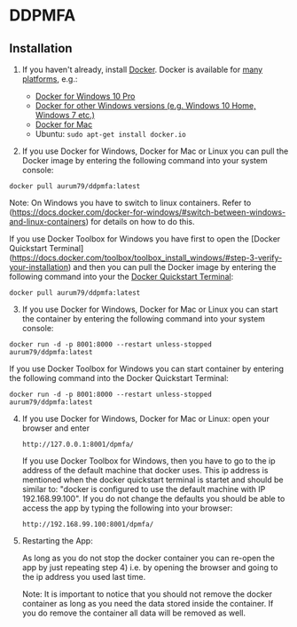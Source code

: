 DDPMFA
======

Installation
------------

1) If you haven't already, install [Docker](https://www.docker.com/). Docker is available for [many platforms](https://docs.docker.com/engine/installation/), e.g.:
   - [Docker for Windows 10 Pro](https://www.docker.com/docker-windows)
   - [Docker for other Windows versions (e.g. Windows 10 Home, Windows 7 etc.)](https://docs.docker.com/toolbox/toolbox_install_windows/)
   - [Docker for Mac](https://www.docker.com/docker-mac)
   - Ubuntu: `sudo apt-get install docker.io`

2) 	If you use Docker for Windows, Docker for Mac or Linux you can pull the Docker image by entering the following command into your system console:
   
   ```
   docker pull aurum79/ddpmfa:latest
   ```
   
   Note: On Windows you have to switch to linux containers. Refer to (https://docs.docker.com/docker-for-windows/#switch-between-windows-and-linux-containers) for details on how to do this.
   
   If you use Docker Toolbox for Windows you have first to open the [Docker Quickstart Terminal] (https://docs.docker.com/toolbox/toolbox_install_windows/#step-3-verify-your-installation) and then you can pull the Docker image by entering the following command into your the [Docker Quickstart Terminal](https://docs.docker.com/toolbox/toolbox_install_windows/#step-3-verify-your-installation):
   
   ```
   docker pull aurum79/ddpmfa:latest
   ```
   	
   
3)	If you use Docker for Windows, Docker for Mac or Linux you can start the container by entering the following command into your system console:
   
   ```
   docker run -d -p 8001:8000 --restart unless-stopped aurum79/ddpmfa:latest
   ```
   
   If you use Docker Toolbox for Windows  you can start container by entering the following command into the Docker Quickstart Terminal:
   ```
   docker run -d -p 8001:8000 --restart unless-stopped aurum79/ddpmfa:latest
   ```
  
   
4) If you use Docker for Windows, Docker for Mac or Linux: open your browser and enter
   
   ```
   http://127.0.0.1:8001/dpmfa/
   ```
   
   If you use Docker Toolbox for Windows, then you have to go to the ip address of the default machine that docker uses. This ip address is mentioned when the docker quickstart terminal is startet and should be similar to: "docker is configured to use the default machine with IP 192.168.99.100". If you do not change the defaults you should be able to access the app by typing the following into your browser:
   
   ```
   http://192.168.99.100:8001/dpmfa/
   ```
   
5) Restarting the App:
	
	As long as you do not stop the docker container you can re-open the app by just repeating step 4) i.e. by opening the browser and 	going to the ip address you used last time. 
	
	Note: It is important to notice that you should not remove the docker container as long as you need the data stored inside the 	container. If you do remove the container all data will be removed as well.
